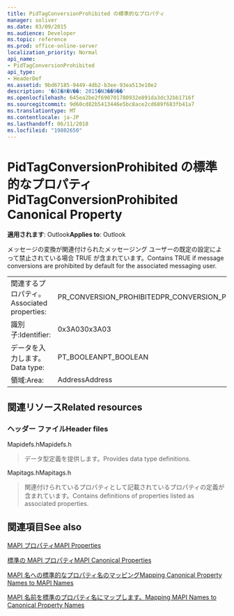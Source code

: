 ```yaml
---
title: PidTagConversionProhibited の標準的なプロパティ
manager: soliver
ms.date: 03/09/2015
ms.audience: Developer
ms.topic: reference
ms.prod: office-online-server
localization_priority: Normal
api_name:
- PidTagConversionProhibited
api_type:
- HeaderDef
ms.assetid: 9bd67185-9449-4db2-b3ee-93ea513e10e2
description: '�ŏI�X�V��: 2015�N3��9��'
ms.openlocfilehash: 645ea2be2f690701780932e891da3dc32bb1716f
ms.sourcegitcommit: 9d60cd82b5413446e5bc8ace2cd689f683fb41a7
ms.translationtype: MT
ms.contentlocale: ja-JP
ms.lasthandoff: 06/11/2018
ms.locfileid: "19802650"
---
```

# <a name="pidtagconversionprohibited-canonical-property"></a><span data-ttu-id="e014b-103">PidTagConversionProhibited の標準的なプロパティ</span><span class="sxs-lookup"><span data-stu-id="e014b-103">PidTagConversionProhibited Canonical Property</span></span>

  
  
<span data-ttu-id="e014b-104">**適用されます**: Outlook</span><span class="sxs-lookup"><span data-stu-id="e014b-104">**Applies to**: Outlook</span></span> 
  
<span data-ttu-id="e014b-105">メッセージの変換が関連付けられたメッセージング ユーザーの既定の設定によって禁止されている場合 TRUE が含まれています。</span><span class="sxs-lookup"><span data-stu-id="e014b-105">Contains TRUE if message conversions are prohibited by default for the associated messaging user.</span></span>
  
|||
|:-----|:-----|
|<span data-ttu-id="e014b-106">関連するプロパティ。</span><span class="sxs-lookup"><span data-stu-id="e014b-106">Associated properties:</span></span>  <br/> |<span data-ttu-id="e014b-107">PR_CONVERSION_PROHIBITED</span><span class="sxs-lookup"><span data-stu-id="e014b-107">PR_CONVERSION_PROHIBITED</span></span>  <br/> |
|<span data-ttu-id="e014b-108">識別子:</span><span class="sxs-lookup"><span data-stu-id="e014b-108">Identifier:</span></span>  <br/> |<span data-ttu-id="e014b-109">0x3A03</span><span class="sxs-lookup"><span data-stu-id="e014b-109">0x3A03</span></span>  <br/> |
|<span data-ttu-id="e014b-110">データを入力します。</span><span class="sxs-lookup"><span data-stu-id="e014b-110">Data type:</span></span>  <br/> |<span data-ttu-id="e014b-111">PT_BOOLEAN</span><span class="sxs-lookup"><span data-stu-id="e014b-111">PT_BOOLEAN</span></span>  <br/> |
|<span data-ttu-id="e014b-112">領域:</span><span class="sxs-lookup"><span data-stu-id="e014b-112">Area:</span></span>  <br/> |<span data-ttu-id="e014b-113">Address</span><span class="sxs-lookup"><span data-stu-id="e014b-113">Address</span></span>  <br/> |
   
## <a name="related-resources"></a><span data-ttu-id="e014b-114">関連リソース</span><span class="sxs-lookup"><span data-stu-id="e014b-114">Related resources</span></span>

### <a name="header-files"></a><span data-ttu-id="e014b-115">ヘッダー ファイル</span><span class="sxs-lookup"><span data-stu-id="e014b-115">Header files</span></span>

<span data-ttu-id="e014b-116">Mapidefs.h</span><span class="sxs-lookup"><span data-stu-id="e014b-116">Mapidefs.h</span></span>
  
> <span data-ttu-id="e014b-117">データ型定義を提供します。</span><span class="sxs-lookup"><span data-stu-id="e014b-117">Provides data type definitions.</span></span>
    
<span data-ttu-id="e014b-118">Mapitags.h</span><span class="sxs-lookup"><span data-stu-id="e014b-118">Mapitags.h</span></span>
  
> <span data-ttu-id="e014b-119">関連付けられているプロパティとして記載されているプロパティの定義が含まれています。</span><span class="sxs-lookup"><span data-stu-id="e014b-119">Contains definitions of properties listed as associated properties.</span></span>
    
## <a name="see-also"></a><span data-ttu-id="e014b-120">関連項目</span><span class="sxs-lookup"><span data-stu-id="e014b-120">See also</span></span>



[<span data-ttu-id="e014b-121">MAPI プロパティ</span><span class="sxs-lookup"><span data-stu-id="e014b-121">MAPI Properties</span></span>](mapi-properties.md)
  
[<span data-ttu-id="e014b-122">標準の MAPI プロパティ</span><span class="sxs-lookup"><span data-stu-id="e014b-122">MAPI Canonical Properties</span></span>](mapi-canonical-properties.md)
  
[<span data-ttu-id="e014b-123">MAPI 名への標準的なプロパティ名のマッピング</span><span class="sxs-lookup"><span data-stu-id="e014b-123">Mapping Canonical Property Names to MAPI Names</span></span>](mapping-canonical-property-names-to-mapi-names.md)
  
[<span data-ttu-id="e014b-124">MAPI 名前を標準のプロパティ名にマップします。</span><span class="sxs-lookup"><span data-stu-id="e014b-124">Mapping MAPI Names to Canonical Property Names</span></span>](mapping-mapi-names-to-canonical-property-names.md)

